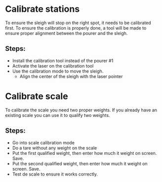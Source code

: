 # Calibrate stations

To ensure the sleigh will stop on the right spot, it needs to be calibrated first.
To ensure the calibration is properly done, a tool will be made to ensure proper alignment between the pourer and the sleigh.

## Steps:

- Install the calibration tool instead of the pourer #1
- Activate the laser on the calibration tool
- Use the calibration mode to move the sleigh.
    - Align the center of the sleigh with the laser pointer

# Calibrate scale

To calibrate the scale you need two proper weights. If you already have an existing scale you can use it to qualify two weights.

## Steps:

- Go into scale calibration mode
- Do a tare without any weight on the scale
- Put the first qualified weight, then enter how much it weight on screen. Save.
- Put the second qualified weight, then enter how much it weight on screen. Save.
- Test de scale to ensure it works correctly.
